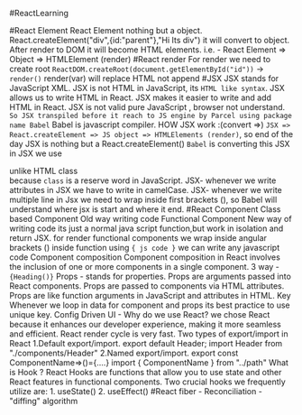 #ReactLearning

#React Element 
    React Element nothing but a object. 
    React.createElement("div",{id:"parent"},"Hi Its div") it will convert to object.
    After render to DOM it will become HTML elements.
    i.e. - React Element => Object => HTMLElement (render)
#React render
    For render we need to create root `ReactDOM.createRoot(document.getElementById("id"))` -> `render()`
    render(var) will replace HTML not append
#JSX
    JSX stands for JavaScript XML.
    JSX is not HTML in JavaScript, its `HTML like syntax`.
    JSX allows us to write HTML in React.
    JSX makes it easier to write and add HTML in React.
    JSX is not valid pure JavaScript , browser not understand. 
       ` So JSX transpiled before it reach to JS engine by Parcel using package name Babel`
       Babel is javascript compiler.
    HOW JSX work :(convert =>)
        `JSX => React.createElement => JS object => HTMLElements (render)`, so end of the day JSX is nothing but a React.createElement()
        `Babel` is converting this JSX
    in JSX we use <div className=""> unlike HTML class <div class=""></div>
        because `class` is a reserve word in JavaScript.
    JSX- whenever we write attributes in JSX we have to write in camelCase.
    JSX- whenever we write multiple line in Jsx we need to wrap inside first brackets (), so Babel will understand where jsx is start and where it end.
#React Component
    Class based Component 
        Old way writing code
    Functional Component
        New way of writing code
        its just a normal java script function,but work in isolation and return JSX.
        for render functional components we wrap inside angular brackets (<functional component/>)
        inside function using `{ js code }` we can write any javascript code
    Component composition
        Component composition in React involves the inclusion of one or more components in a single component.
        3 way - 
            `{Heading()}`
            <Heading/>
            <Heading></Heading>
    Props - stands for properties.
        Props are arguments passed into React components.
        Props are passed to components via HTML attributes.
        Props are like function arguments in JavaScript and attributes in HTML.
    Key
        Whenever we loop in data for component and props its best practice to use unique key.
    Config Driven UI
        -
    Why do we use React?
        we chose React because it enhances our developer experience, making it more seamless and efficient.
        React render cycle is very fast.
    Two types of export/import in React
        1.Default export/import.
            export default Header;
            import Header from "./components/Header"
        2.Named export/import.
            export const ComponentName=>()={....}
            import { ComponentName } from "../path"
    What is Hook ?
        React Hooks are functions that allow you to use state and other React features in functional components.
    Two crucial hooks we frequently utilize are:
        1. useState()
        2. useEffect()
#React fiber - Reconciliation - "diffing" algorithm